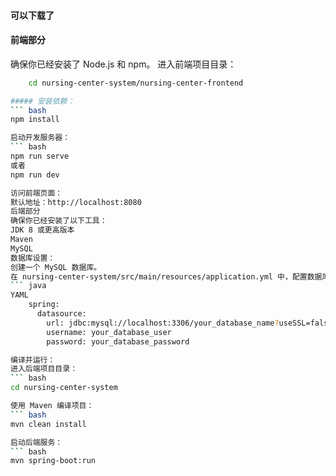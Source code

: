 ####  可以下载了
#### 前端部分

确保你已经安装了 Node.js 和 npm。
进入前端项目目录：
``` bash
    cd nursing-center-system/nursing-center-frontend

##### 安装依赖：
``` bash
npm install

启动开发服务器：
``` bash
npm run serve
或者
npm run dev

访问前端页面：
默认地址：http://localhost:8080
后端部分
确保你已经安装了以下工具：
JDK 8 或更高版本
Maven
MySQL
数据库设置：
创建一个 MySQL 数据库。
在 nursing-center-system/src/main/resources/application.yml 中，配置数据库连接信息：
``` java
YAML
    spring:
      datasource:
        url: jdbc:mysql://localhost:3306/your_database_name?useSSL=false&serverTimezone=UTC
        username: your_database_user
        password: your_database_password

编译并运行：
进入后端项目目录：
``` bash
cd nursing-center-system

使用 Maven 编译项目：
``` bash
mvn clean install

启动后端服务：
``` bash
mvn spring-boot:run
